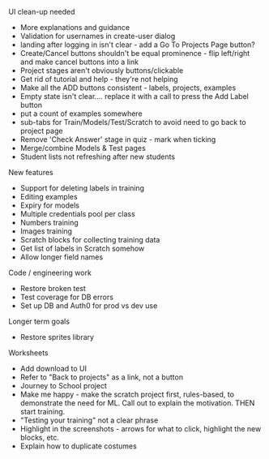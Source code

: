 UI clean-up needed
* More explanations and guidance
* Validation for usernames in create-user dialog
* landing after logging in isn't clear - add a Go To Projects Page button?
* Create/Cancel buttons shouldn't be equal prominence - flip left/right and make cancel buttons into a link
* Project stages aren't obviously buttons/clickable
* Get rid of tutorial and help - they're not helping
* Make all the ADD buttons consistent - labels, projects, examples
* Empty state isn't clear.... replace it with a call to press the Add Label button
* put a count of examples somewhere
* sub-tabs for Train/Models/Test/Scratch to avoid need to go back to project page
* Remove 'Check Answer' stage in quiz - mark when ticking
* Merge/combine Models & Test pages
* Student lists not refreshing after new students

New features
* Support for deleting labels in training
* Editing examples
* Expiry for models
* Multiple credentials pool per class
* Numbers training
* Images training
* Scratch blocks for collecting training data
* Get list of labels in Scratch somehow
* Allow longer field names

Code / engineering work
* Restore broken test
* Test coverage for DB errors
* Set up DB and Auth0 for prod vs dev use

Longer term goals
* Restore sprites library

Worksheets
* Add download to UI
* Refer to "Back to projects" as a link, not a button
* Journey to School project
* Make me happy - make the scratch project first, rules-based, to demonstrate the need for ML. Call out to explain the motivation. THEN start training.
* "Testing your training" not a clear phrase
* Highlight in the screenshots - arrows for what to click, highlight the new blocks, etc.
* Explain how to duplicate costumes
